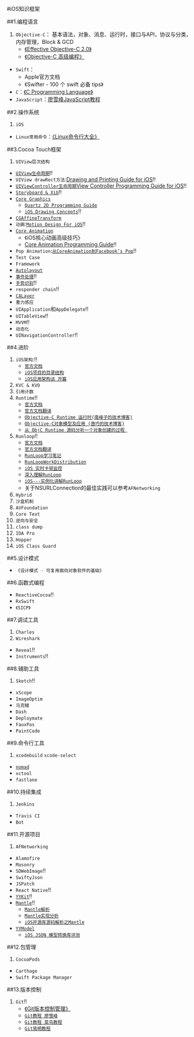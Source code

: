 #iOS知识框架

##1.编程语言
1.	`Objective-C`：
		基本语法，对象、消息、运行时，接口与API，协议与分类，内存管理，Block & GCD
	*	[《Effective Objective-C 2.0》](https://www.amazon.cn/Effective-Objective-C-2-0-%E7%BC%96%E5%86%99%E9%AB%98%E8%B4%A8%E9%87%8FiOS%E4%B8%8EOS-X%E4%BB%A3%E7%A0%81%E7%9A%8452%E4%B8%AA%E6%9C%89%E6%95%88%E6%96%B9%E6%B3%95-%E5%8A%A0%E6%B4%9B%E9%9F%A6/dp/B00IDSGY06/ref=sr_1_1?ie=UTF8&qid=1464001589&sr=8-1&keywords=effective+objective-c) 
	*	[《Objective-C 高级编程》](https://www.amazon.cn/Objective-C%E9%AB%98%E7%BA%A7%E7%BC%96%E7%A8%8B-iOS%E4%B8%8EOS-X%E5%A4%9A%E7%BA%BF%E7%A8%8B%E5%92%8C%E5%86%85%E5%AD%98%E7%AE%A1%E7%90%86-%E5%9D%82%E6%9C%AC%E4%B8%80%E6%A0%91/dp/B00DE60G3S/ref=sr_1_1?ie=UTF8&qid=1464001619&sr=8-1&keywords=objective-c%E9%AB%98%E7%BA%A7%E7%BC%96%E7%A8%8B)
*	`Swift`：
	*	Apple官方文档
	*	《Swifter - 100 个 swift 必备 tips》
*	`C`：[《C Programming Language》](https://www.amazon.cn/C%E7%A8%8B%E5%BA%8F%E8%AE%BE%E8%AE%A1%E8%AF%AD%E8%A8%80-%E5%85%8B%E5%B0%BC%E6%B1%89/dp/B0011425T8/ref=sr_1_1?ie=UTF8&qid=1463562734&sr=8-1&keywords=c+programming+language)
*	`JavaScript`：[廖雪峰JavaScript教程](http://www.liaoxuefeng.com/wiki/001434446689867b27157e896e74d51a89c25cc8b43bdb3000s)

##2.操作系统
1.	`iOS`
*	`Linux常用命令`：[《Linux命令行大全》](https://www.amazon.cn/Linux%E5%91%BD%E4%BB%A4%E8%A1%8C%E5%A4%A7%E5%85%A8-%E7%BB%8D%E8%8C%A8/dp/B00BQTWC0U/ref=sr_1_1?ie=UTF8&qid=1463562691&sr=8-1&keywords=linux%E5%91%BD%E4%BB%A4%E8%A1%8C%E5%A4%A7%E5%85%A8)

##3.Cocoa Touch框架
1.	`UIView层次结构`
*	[`UIView生命周期`](https://developer.apple.com/library/ios/documentation/UIKit/Reference/UIView_Class/index.html#//apple_ref/doc/uid/TP40006816)‼️
*	`UIView drawRect方法`:[Drawing and Printing Guide for iOS](https://developer.apple.com/library/ios/documentation/2DDrawing/Conceptual/DrawingPrintingiOS/Introduction/Introduction.html#//apple_ref/doc/uid/TP40010156)‼️
*	[`UIViewController生命周期`](https://developer.apple.com/library/ios/documentation/UIKit/Reference/UIViewController_Class/index.html#//apple_ref/doc/uid/TP40006926)[View Controller Programming Guide for iOS](https://developer.apple.com/library/ios/featuredarticles/ViewControllerPGforiPhoneOS/index.html#//apple_ref/doc/uid/TP40007457)‼️
*	[`Storyboard & Xib`](https://developer.apple.com/library/ios/recipes/xcode_help-interface_builder/_index.htmls)‼️
*	[`Core Graphics`](https://developer.apple.com/library/ios/documentation/CoreGraphics/Reference/CoreGraphics_Framework/index.html#//apple_ref/doc/uid/TP40007127)
	*	[`Quartz 2D Programming Guide`](https://developer.apple.com/library/mac/documentation/GraphicsImaging/Conceptual/drawingwithquartz2d/Introduction/Introduction.html)
	*	[`iOS Drawing Concepts`](https://developer.apple.com/library/ios/documentation/2DDrawing/Conceptual/DrawingPrintingiOS/GraphicsDrawingOverview/GraphicsDrawingOverview.html)‼️
*	[`CGAffineTransform`](https://developer.apple.com/library/ios/documentation/GraphicsImaging/Reference/CGAffineTransform/index.html#//apple_ref/doc/uid/TP30000946)
*	`动画`:[`Motion Design For iOS`](https://github.com/Cloudox/Motion-Design-for-iOS)‼️
*	[`Core Animation`](https://developer.apple.com/library/ios/documentation/Cocoa/Conceptual/CoreAnimation_guide/Introduction/Introduction.html#//apple_ref/doc/uid/TP40004514)
	*	《iOS核心动画高级技巧》
	*	[Core Animation Programming Guide](https://developer.apple.com/library/ios/documentation/Cocoa/Conceptual/CoreAnimation_guide/Introduction/Introduction.html#//apple_ref/doc/uid/TP40004514)‼️
*	`Pop Animation`:[`从CoreAnimation到Facebook‘s Pop`](http://www.jianshu.com/p/9bd7205bba73)‼️
*	`Test Case`
*	`Framework`
*	[`Autolayout`](https://developer.apple.com/library/ios/documentation/UserExperience/Conceptual/AutolayoutPG/index.html#//apple_ref/doc/uid/TP40010853-CH7-SW1)
*	[`事件处理`](https://developer.apple.com/library/ios/documentation/EventHandling/Conceptual/EventHandlingiPhoneOS/Introduction/Introduction.html#//apple_ref/doc/uid/TP40009541-CH1-SW1)‼️
*	[`手势识别`](https://developer.apple.com/library/ios/documentation/EventHandling/Conceptual/EventHandlingiPhoneOS/GestureRecognizer_basics/GestureRecognizer_basics.html)‼️
*	`responder chain`‼️
*	[`CALayer`](https://developer.apple.com/library/ios/documentation/GraphicsImaging/Reference/CALayer_class/)
*	`重力感应`
*	`UIApplication`和`AppDelegate`‼️
*	`UITableView`‼️
*	`MVVM`‼️
*	`动态化`
* 	`UINavigationController`‼️

##4.进阶
1.	`iOS架构`:‼️
	*	[`官方文档`](https://developer.apple.com/library/ios/documentation/iPhone/Conceptual/iPhoneOSProgrammingGuide/Introduction/Introduction.html)
	*	[`iOS项目的目录结构`](http://www.samirchen.com/ios-project-structure/)
	*	[`iOS应用架构谈 开篇`](http://casatwy.com/iosying-yong-jia-gou-tan-kai-pian.html)
2.	`KVC & KVO`
3.	`引用计数`
4.	`Runtime`‼️
	* 	[`官方文档`](https://developer.apple.com/library/ios/documentation/Cocoa/Conceptual/ObjCRuntimeGuide/Introduction/Introduction.html#//apple_ref/doc/uid/TP40008048-CH1-SW1)
	*	[`官方文档翻译`](http://blog.csdn.net/iosswift/article/details/42245647)
	*	[`Objective-C Runtime 运行时(南峰子的技术博客)`](http://southpeak.github.io/blog/2014/10/25/objective-c-runtime-yun-xing-shi-zhi-lei-yu-dui-xiang/)
	*	[`Objective-C对象模型及应用
(唐巧的技术博客)`](http://blog.devtang.com/2013/10/15/objective-c-object-model/)
	*	[`从 ObjC Runtime 源码分析一个对象创建的过程
`](http://www.jianshu.com/p/8e4887a43bd7)
5.	`Runloop`‼️
	*	[`官方文档`](https://developer.apple.com/library/ios/documentation/Cocoa/Conceptual/Multithreading/RunLoopManagement/RunLoopManagement.html#//apple_ref/doc/uid/10000057i-CH16-SW37)
	*	[`官方文档翻译`](https://www.dreamingwish.com/article/ios-multithread-program-runloop-the.html)
	*	[`RunLoop学习笔记`](http://www.starming.com/index.php?v=index&view=74)
	*	[`RunLoopWorkDistribution`](https://github.com/diwu/RunLoopWorkDistribution)
	*	[`iOS 实时卡顿监控`](https://github.com/suifengqjn/PerformanceMonitor)
	*	[`深入理解RunLoop`](http://blog.ibireme.com/2015/05/18/runloop/)
	*	[`iOS---实例化讲解RunLoop`](http://www.jianshu.com/p/536184bfd163)
	*	关于NSURLConnection的最佳实践可以参考`AFNetworking`
6.	`Hybrid`
7.	`沙盒机制`
8.	`AVFoundation`
9.	`Core Text`
10.	`逆向与安全`
11.	`class dump`
12.	`IDA Pro`
13.	`Hopper`
14.	`iOS Class Guard`

##5.设计模式
*	`《设计模式 - 可复用面向对象软件的基础》`

##6.函数式编程
*	`ReactiveCocoa`‼️
*	`RxSwift`
*	`《SICP》`

##7.调试工具
1.	`Charles` 
2.	`Wireshark`
*	`Reveal`‼️
*	`Instruments`‼️

##8.辅助工具
1.	`Sketch`‼️
*	`xScope`
*	`ImageOptim`
*	`马克鳗`
*	`Dash`
*	`Deploymate`
*	`FauxPas`
*	`PaintCode`

##9.命令行工具
1.	`xcodebuild` `xcode-select`
*	[`nomad`](http://nomad-cli.com/)
*	`xctool`
*	`fastlane`

##10.持续集成
1.	`Jenkins`
*	`Travis CI`
*	`Bot`

##11.开源项目
1.	`AFNetworking` 
*	`Alamofire`
*	`Masonry`
*	`SDWebImage`‼️
*	`SwiftyJson`
*	`JSPatch`
*	`React Native`‼️
*	[`YYKit`](https://github.com/ibireme/YYKit)‼️
*	[`Mantle`](https://github.com/Mantle/Mantle)‼️
	*	[`Mantle解析`](http://www.jianshu.com/p/f49ddbf8a2ea)
	*	[`Mantle实现分析`](http://southpeak.github.io/blog/2015/01/11/sourcecode-mantle/)
	*	[`iOS开源库源码解析之Mantle`](http://blog.csdn.net/hello_hwc/article/details/51548128)
*	[`YYModel`](https://github.com/ibireme/YYModel)
	*	[`iOS JSON 模型转换库评测`](http://blog.ibireme.com/2015/10/23/ios_model_framework_benchmark/)

##12.包管理
1.	`CocoaPods`
*	`Carthage`
*	`Swift Package Manager`

##13.版本控制
1.	`Git`‼️
	*	[《Git版本控制管理》](https://www.amazon.cn/gp/product/B00U42VM7Y/ref=ox_sc_sfl_title_2?ie=UTF8&psc=1&smid=A1AJ19PSB66TGU)
	*	[`Git教程 廖雪峰`](http://www.liaoxuefeng.com/wiki/0013739516305929606dd18361248578c67b8067c8c017b000)
	*	[`Git教程 菜鸟教程`](http://www.runoob.com/git/git-tutorial.html)
	*	[`Git简明教程`](http://rogerdudler.github.io/git-guide/index.zh.html)

